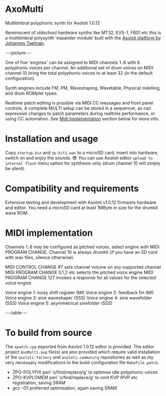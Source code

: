 # AxoMulti
Multitimbral polyphonic synth for Axoloti 1.0.12

Reminiscent of oldschool hardware synths like MT32, EVS-1, FB01 etc this is a multitimbral polysynth 'expander module' built with the [Axoloti platform by Johannes Taelman](https://github.com/axoloti/axoloti).

---picture---

One of five 'engines' can be assigned to MIDI channels 1..6 with 8 polyphonic voices per channel. An additional set of drum voices on MIDI channel 10 bring the total polyphonic voices to at least 32 (in the default configuration).

Synth engines include FM, PM, Waveshaping, Wavetable, Physical mdelling, and drum ROMpler types.

Realtime patch editing is possible via MIDI CC messages and front panel controls. A complete MULTI setup can be stored in a sequencer, as can expressive changes to patch parameters during realtime performance, or using CC automation. See [Midi Implementation](#midi-implementation) section below for more info.

# Installation and usage

Copy `startup.bin` and `zp-kit1.wav` to a microSD card, insert into hardware, switch on and enjoy the sounds. 😎
You can use Axoloti editor `upload to internal flash` menu option for synthesis-only (drum channel 10 will simply be silent).

# Compatibility and requirements

Extensive testing and development with Axoloti v1.0.12 firmware hardware and editor. You need a microSD card at least 1MByte in size for the drumkit wave ROM. 

# MIDI implementation

Channels 1..6 may be configured as pitched voices, select engine with MIDI PROGRAM CHANGE.
Channel 10 is always drumkit (if you have an SD card with wav files, silence otherwise).

MIDI CONTROL CHANGE #7 sets channel volume on any supported channel
MIDI PROGRAM CHANGE 0,1,2 etc selects the pitched voice engine
MIDI PROGRAM CHANGE 127 invokes a response for all values for the selected voice engine

Voice engine 1: noisy shift register (MI)
Voice engine 2: feedback fm (MI)
Voice engine 3: sine waveshaper (SSS)
Voice engine 4: sine wavefolder (SSS)
Voice engine 5: asymmetrical sinefolder (SSS)

---table---

# To build from source

The `xpatch.cpp` exported from Axoloti 1.0.12 editor is provided.
The editor project `AxoMulti.axp` file(s) are also provided which require valid installation of the `axoloti-factory` and `axoloti-community` repositories as well as my very necessary modifications to the build configuration file `Makefile.patch`.

* ZPO-POLYFIX perl 's/find/replace/g' to optimise idle polyphonic voices
* ZPO-KVPLOMEM perl 's/find/replace/g' to omit KVP IPVP etc registration, saving SRAM
* gcc -O1 preferred optimisation, again saving SRAM
